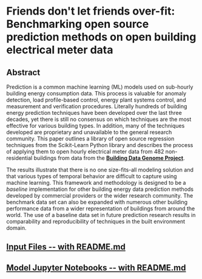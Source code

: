 # Friends don't let friends over-fit: Benchmarking open source prediction methods on open building electrical meter data

## Abstract 
Prediction is a common machine learning (ML) models used on sub-hourly building energy consumption data. This process is valuable for anomaly detection, load profile-based control, energy plant systems control, and measurement and verification procedures. Literally hundreds of building energy prediction techniques have been developed over the last three decades, yet there is still no consensus on which techniques are the most effective for various building types. In addition, many of the techniques developed are proprietary and unavailable to the general research community. This paper outlines a library of open source regression techniques from the Scikit-Learn Python library and describes the process of applying them to open hourly electrical meter data from 482 non-residential buildings from data from the [**Building Data Genome Project**](https://github.com/buds-lab/the-building-data-genome-project). 

The results illustrate that there is no one size-fits-all modeling solution and that various types of temporal behavior are difficult to capture using machine learning. This framework and methodology is designed to be a *baseline* implementation for other building energy data prediction methods developed by commercial providers or the wider research community. The benchmark data set can also be expanded with numerous other building performance data from a wider representation of buildings from around the world. The use of a baseline data set in future prediction research results in comparability and reproducibility of techniques in the built environment domain. 

## [Input Files -- with README.md](https://github.com/buds-lab/building-prediction-benchmarking/tree/master/input)

## [Model Jupyter Notebooks -- with README.md](https://github.com/buds-lab/building-prediction-benchmarking/tree/master/model_notebooks)
